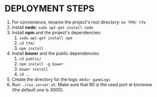 DEPLOYMENT STEPS
================

1. For convenience, rename the project's root directory:
`mv TFM/ tfm`
2. Install **node**: `sudo apt-get install node`
3. Install **npm** and the project's dependencies:
    1. `sudo apt-get install npm`
    2. `cd tfm/`
    3. `npm install`
4. Install **bower** and the public dependencies:
    1. `cd public/`
    2. `npm install -g bower`
    3. `bower install`
    4. `cd ..`
5. Create the directory for the logs: `mkdir gameLogs` 
6. Run: `./run_server.sh`. Make sure that 80 is the used port at
 bin/www (the default one is 3000).